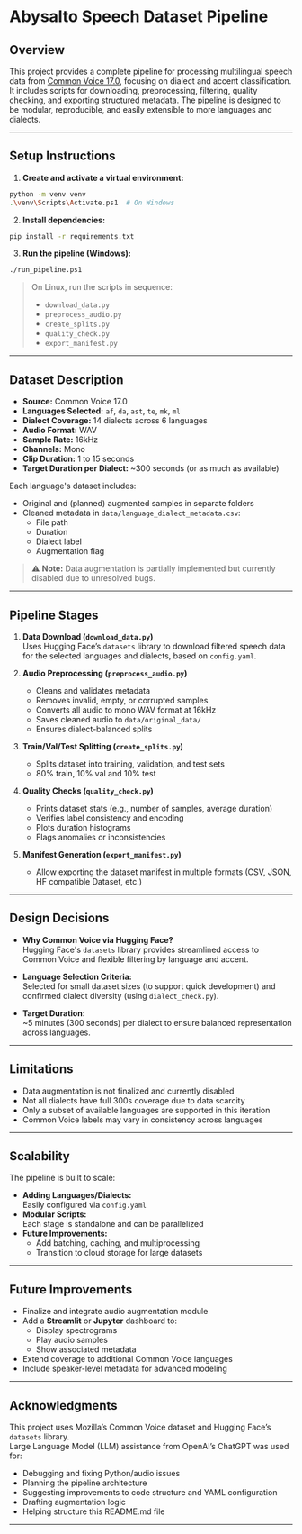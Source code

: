 # Abysalto Speech Dataset Pipeline

## Overview

This project provides a complete pipeline for processing multilingual speech data from [Common Voice 17.0](https://commonvoice.mozilla.org/en/datasets), focusing on dialect and accent classification. It includes scripts for downloading, preprocessing, filtering, quality checking, and exporting structured metadata. The pipeline is designed to be modular, reproducible, and easily extensible to more languages and dialects.

---

## Setup Instructions

1. **Create and activate a virtual environment:**

```bash
python -m venv venv
.\venv\Scripts\Activate.ps1  # On Windows
```

2. **Install dependencies:**

```bash
pip install -r requirements.txt
```

3. **Run the pipeline (Windows):**

```bash
./run_pipeline.ps1
```

> On Linux, run the scripts in sequence:
>
> - `download_data.py`
> - `preprocess_audio.py`
> - `create_splits.py`
> - `quality_check.py`
> - `export_manifest.py`

---

## Dataset Description

- **Source:** Common Voice 17.0
- **Languages Selected:** `af`, `da`, `ast`, `te`, `mk`, `ml`
- **Dialect Coverage:** 14 dialects across 6 languages
- **Audio Format:** WAV
- **Sample Rate:** 16kHz
- **Channels:** Mono
- **Clip Duration:** 1 to 15 seconds
- **Target Duration per Dialect:** ~300 seconds (or as much as available)

Each language's dataset includes:

- Original and (planned) augmented samples in separate folders
- Cleaned metadata in `data/language_dialect_metadata.csv`:
  - File path
  - Duration
  - Dialect label
  - Augmentation flag

> ⚠️ **Note:** Data augmentation is partially implemented but currently disabled due to unresolved bugs.

---

## Pipeline Stages

1. **Data Download (`download_data.py`)**  
   Uses Hugging Face’s `datasets` library to download filtered speech data for the selected languages and dialects, based on `config.yaml`.

2. **Audio Preprocessing (`preprocess_audio.py`)**

   - Cleans and validates metadata
   - Removes invalid, empty, or corrupted samples
   - Converts all audio to mono WAV format at 16kHz
   - Saves cleaned audio to `data/original_data/`
   - Ensures dialect-balanced splits

3. **Train/Val/Test Splitting (`create_splits.py`)**

   - Splits dataset into training, validation, and test sets
   - 80% train, 10% val and 10% test

4. **Quality Checks (`quality_check.py`)**

   - Prints dataset stats (e.g., number of samples, average duration)
   - Verifies label consistency and encoding
   - Plots duration histograms
   - Flags anomalies or inconsistencies

5. **Manifest Generation (`export_manifest.py`)**
   - Allow exporting the dataset manifest in multiple formats (CSV, JSON, HF compatible Dataset, etc.)

---

## Design Decisions

- **Why Common Voice via Hugging Face?**  
  Hugging Face's `datasets` library provides streamlined access to Common Voice and flexible filtering by language and accent.

- **Language Selection Criteria:**  
  Selected for small dataset sizes (to support quick development) and confirmed dialect diversity (using `dialect_check.py`).

- **Target Duration:**  
  ~5 minutes (300 seconds) per dialect to ensure balanced representation across languages.

---

## Limitations

- Data augmentation is not finalized and currently disabled
- Not all dialects have full 300s coverage due to data scarcity
- Only a subset of available languages are supported in this iteration
- Common Voice labels may vary in consistency across languages

---

## Scalability

The pipeline is built to scale:

- **Adding Languages/Dialects:**  
  Easily configured via `config.yaml`
- **Modular Scripts:**  
  Each stage is standalone and can be parallelized
- **Future Improvements:**
  - Add batching, caching, and multiprocessing
  - Transition to cloud storage for large datasets

---

## Future Improvements

- Finalize and integrate audio augmentation module
- Add a **Streamlit** or **Jupyter** dashboard to:
  - Display spectrograms
  - Play audio samples
  - Show associated metadata
- Extend coverage to additional Common Voice languages
- Include speaker-level metadata for advanced modeling

---

## Acknowledgments

This project uses Mozilla’s Common Voice dataset and Hugging Face’s `datasets` library.  
Large Language Model (LLM) assistance from OpenAI’s ChatGPT was used for:

- Debugging and fixing Python/audio issues
- Planning the pipeline architecture
- Suggesting improvements to code structure and YAML configuration
- Drafting augmentation logic
- Helping structure this README.md file

---
